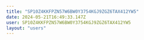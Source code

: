 ```yaml
---
title: "SP10Z4KKFPZN57W6BW0Y3754KGJ9ZGZ6TAX412YW5"
date: 2024-05-21T16:49:33.147Z
user: SP10Z4KKFPZN57W6BW0Y3754KGJ9ZGZ6TAX412YW5
layout: "users"
---
```

    